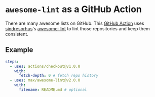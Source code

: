 # `awesome-lint` as a GitHub Action

There are many awesome lists on GitHub. This [GitHub
Action](https://github.com/features/actions) uses
[sindresorhus](https://github.com/sindresorhus)'s [awesome-lint](https://github.com/sindresorhus/awesome-lint) to lint those repositories and
keep them consistent.

## Example

```yaml
steps:
  - uses: actions/checkout@v1.0.0
    with:
      fetch-depth: 0 # fetch repo history
  - uses: max/awesome-lint@v2.0.0
    with:
      filename: README.md # optional
```
